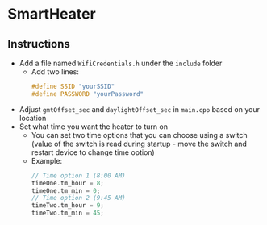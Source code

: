 # SmartHeater

## Instructions
- Add a file named `WifiCredentials.h` under the `include` folder
    - Add two lines: 
        ```c++
        #define SSID "yourSSID"
        #define PASSWORD "yourPassword"
        ```
- Adjust `gmtOffset_sec` and `daylightOffset_sec` in `main.cpp` based on your location
- Set what time you want the heater to turn on
    - You can set two time options that you can choose using a switch (value of the switch is read during startup - move the switch and restart device to change time option)
    - Example:
        ```c++
        // Time option 1 (8:00 AM)
        timeOne.tm_hour = 8; 
        timeOne.tm_min = 0;
        // Time option 2 (9:45 AM)
        timeTwo.tm_hour = 9;
        timeTwo.tm_min = 45;
        ```
